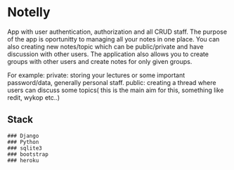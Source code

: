 # Notelly
 
 App  with user authentication, authorization and all CRUD staff. The purpose of the app is oportunitty to managing all your notes in one place.
 You can also creating new notes/topic which can be public/private and have discussion with other users.
 The application also allows you to create groups with other users and create notes for only given groups.

For example:
    private:
        storing your lectures or  some important password/data, generally personal staff.
    public:
        creating a thread where users can discuss some topics( this is the main aim for this,  something like redit, wykop etc..)


## Stack
    ### Django
    ### Python
    ### sqlite3
    ### bootstrap
    ### heroku


